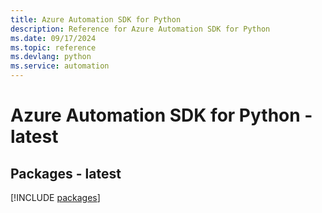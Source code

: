 ```yaml
---
title: Azure Automation SDK for Python
description: Reference for Azure Automation SDK for Python
ms.date: 09/17/2024
ms.topic: reference
ms.devlang: python
ms.service: automation
---
```

# Azure Automation SDK for Python - latest
## Packages - latest
[!INCLUDE [packages](automation-index.md)]